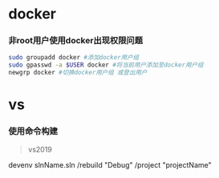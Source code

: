# docker

### 非root用户使用docker出现权限问题
```bash
sudo groupadd docker #添加docker用户组
sudo gpasswd -a $USER docker #将当前用户添加至docker用户组
newgrp docker #切换docker用户组 或登出用户
```

# vs
### 使用命令构建

>vs2019

devenv slnName.sln /rebuild "Debug" /project "projectName"
